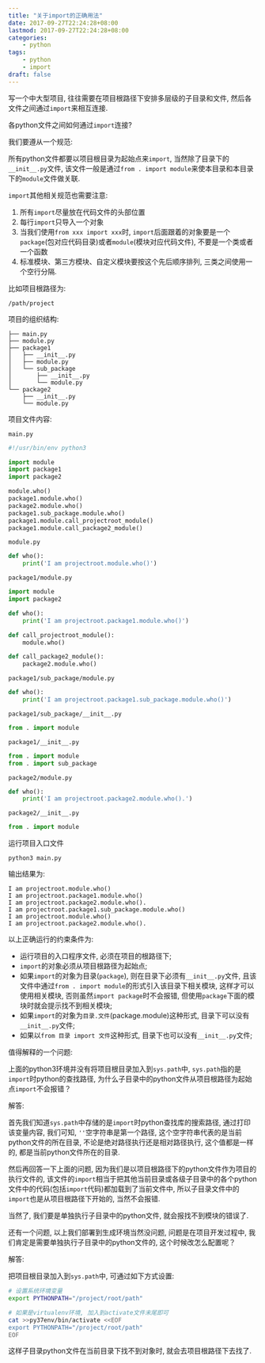 ```yaml
---
title: "关于import的正确用法"
date: 2017-09-27T22:24:28+08:00
lastmod: 2017-09-27T22:24:28+08:00
categories:
    - python
tags:
    - python
    - import
draft: false
---
```


写一个中大型项目, 往往需要在项目根路径下安排多层级的子目录和文件, 然后各文件之间通过`import`来相互连接.

各python文件之间如何通过`import`连接?

我们要遵从一个规范:

所有python文件都要以项目根目录为起始点来`import`, 当然除了目录下的`__init__.py`文件, 该文件一般是通过`from . import module`来使本目录和本目录下的`module`文件做关联.

`import`其他相关规范也需要注意:

1. 所有`import`尽量放在代码文件的头部位置
2. 每行`import`只导入一个对象
3. 当我们使用`from xxx import xxx`时, `import`后面跟着的对象要是一个`package`(包对应代码目录)或者`module`(模块对应代码文件), 不要是一个类或者一个函数
4. 标准模块、第三方模块、自定义模块要按这个先后顺序排列, 三类之间使用一个空行分隔.

比如项目根路径为:

`/path/project`

项目的组织结构:

```
├── main.py
├── module.py
├── package1
│   ├── __init__.py
│   ├── module.py
│   └── sub_package
│       ├── __init__.py
│       └── module.py
└── package2
    ├── __init__.py
    └── module.py
```

项目文件内容:

`main.py`

```python
#!/usr/bin/env python3

import module
import package1
import package2

module.who()
package1.module.who()
package2.module.who()
package1.sub_package.module.who()
package1.module.call_projectroot_module()
package1.module.call_package2_module()
```

`module.py`

```python
def who():
    print('I am projectroot.module.who()')
```

`package1/module.py`

```python
import module
import package2

def who():
    print('I am projectroot.package1.module.who()')

def call_projectroot_module():
    module.who()

def call_package2_module():
    package2.module.who()
```

`package1/sub_package/module.py`

```python
def who():
    print('I am projectroot.package1.sub_package.module.who()')
```

`package1/sub_package/__init__.py`

```python
from . import module
```

`package1/__init__.py`

```python
from . import module
from . import sub_package
```

`package2/module.py`

```python
def who():
    print('I am projectroot.package2.module.who().')
```

`package2/__init__.py`

```python
from . import module
```

运行项目入口文件

```terminal
python3 main.py
```

输出结果为:

```vim
I am projectroot.module.who()
I am projectroot.package1.module.who()
I am projectroot.package2.module.who().
I am projectroot.package1.sub_package.module.who()
I am projectroot.module.who()
I am projectroot.package2.module.who().
```

以上正确运行的约束条件为:

* 运行项目的入口程序文件, 必须在项目的根路径下;
* `import`的对象必须从项目根路径为起始点;
* 如果`import`的对象为目录(`package`), 则在目录下必须有`__init__.py`文件, 且该文件中通过`from . import module`的形式引入该目录下相关模块, 这样才可以使用相关模块, 否则虽然`import package`时不会报错, 但使用`package`下面的模块时就会提示找不到相关模块;
* 如果`import`的对象为`目录.文件`(package.module)这种形式, 目录下可以没有`__init__.py`文件;
* 如果以`from 目录 import 文件`这种形式, 目录下也可以没有`__init__.py`文件;

值得解释的一个问题:

上面的python3环境并没有将项目根目录加入到`sys.path`中, `sys.path`指的是`import`时python的查找路径, 为什么子目录中的python文件从项目根路径为起始点`import`不会报错？

解答:

首先我们知道`sys.path`中存储的是`import`时python查找库的搜索路径, 通过打印该变量内容, 我们可知, `''`空字符串是第一个路径, 这个空字符串代表的是当前python文件的所在目录, 不论是绝对路径执行还是相对路径执行, 这个值都是一样的, 都是当前python文件所在的目录.

然后再回答一下上面的问题, 因为我们是以项目根路径下的python文件作为项目的执行文件的, 该文件的`import`相当于把其他当前目录或各级子目录中的各个python文件中的代码(包括`import`代码)都加载到了当前文件中, 所以子目录文件中的`import`也是从项目根路径下开始的, 当然不会报错.

当然了, 我们要是单独执行子目录中的python文件, 就会报找不到模块的错误了.

还有一个问题, 以上我们部署到生成环境当然没问题, 问题是在项目开发过程中, 我们肯定是需要单独执行子目录中的python文件的, 这个时候改怎么配置呢？

解答:

把项目根目录加入到`sys.path`中, 可通过如下方式设置:

```bash
# 设置系统环境变量
export PYTHONPATH="/project/root/path"

# 如果是virtualenv环境, 加入到activate文件末尾即可
cat >>py37env/bin/activate <<EOF
export PYTHONPATH="/project/root/path"
EOF
```

这样子目录python文件在当前目录下找不到对象时, 就会去项目根路径下去找了.
